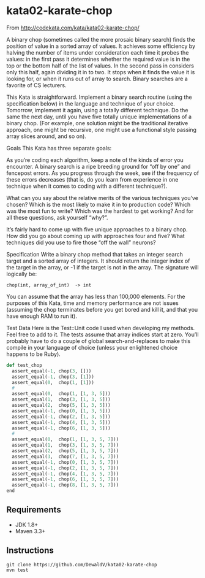 # kata02-karate-chop

From http://codekata.com/kata/kata02-karate-chop/

A binary chop (sometimes called the more prosaic binary search) finds the position of value in a sorted array of values. It achieves some efficiency by halving the number of items under consideration each time it probes the values: in the first pass it determines whether the required value is in the top or the bottom half of the list of values. In the second pass in considers only this half, again dividing it in to two. It stops when it finds the value it is looking for, or when it runs out of array to search. Binary searches are a favorite of CS lecturers.

This Kata is straightforward. Implement a binary search routine (using the specification below) in the language and technique of your choice. Tomorrow, implement it again, using a totally different technique. Do the same the next day, until you have five totally unique implementations of a binary chop. (For example, one solution might be the traditional iterative approach, one might be recursive, one might use a functional style passing array slices around, and so on).

Goals
This Kata has three separate goals:

As you’re coding each algorithm, keep a note of the kinds of error you encounter. A binary search is a ripe breeding ground for “off by one” and fencepost errors. As you progress through the week, see if the frequency of these errors decreases (that is, do you learn from experience in one technique when it comes to coding with a different technique?).

What can you say about the relative merits of the various techniques you’ve chosen? Which is the most likely to make it in to production code? Which was the most fun to write? Which was the hardest to get working? And for all these questions, ask yourself “why?”.

It’s fairly hard to come up with five unique approaches to a binary chop. How did you go about coming up with approaches four and five? What techniques did you use to fire those “off the wall” neurons?

Specification
Write a binary chop method that takes an integer search target and a sorted array of integers. It should return the integer index of the target in the array, or -1 if the target is not in the array. The signature will logically be:

```
chop(int, array_of_int)  -> int
```

You can assume that the array has less than 100,000 elements. For the purposes of this Kata, time and memory performance are not issues (assuming the chop terminates before you get bored and kill it, and that you have enough RAM to run it).

Test Data
Here is the Test::Unit code I used when developing my methods. Feel free to add to it. The tests assume that array indices start at zero. You’ll probably have to do a couple of global search-and-replaces to make this compile in your language of choice (unless your enlightened choice happens to be Ruby).

```python
def test_chop
  assert_equal(-1, chop(3, []))
  assert_equal(-1, chop(3, [1]))
  assert_equal(0,  chop(1, [1]))
  #
  assert_equal(0,  chop(1, [1, 3, 5]))
  assert_equal(1,  chop(3, [1, 3, 5]))
  assert_equal(2,  chop(5, [1, 3, 5]))
  assert_equal(-1, chop(0, [1, 3, 5]))
  assert_equal(-1, chop(2, [1, 3, 5]))
  assert_equal(-1, chop(4, [1, 3, 5]))
  assert_equal(-1, chop(6, [1, 3, 5]))
  #
  assert_equal(0,  chop(1, [1, 3, 5, 7]))
  assert_equal(1,  chop(3, [1, 3, 5, 7]))
  assert_equal(2,  chop(5, [1, 3, 5, 7]))
  assert_equal(3,  chop(7, [1, 3, 5, 7]))
  assert_equal(-1, chop(0, [1, 3, 5, 7]))
  assert_equal(-1, chop(2, [1, 3, 5, 7]))
  assert_equal(-1, chop(4, [1, 3, 5, 7]))
  assert_equal(-1, chop(6, [1, 3, 5, 7]))
  assert_equal(-1, chop(8, [1, 3, 5, 7]))
end
```

## Requirements
* JDK 1.8+
* Maven 3.3+

## Instructions
```
git clone https://github.com/DewaldV/kata02-karate-chop
mvn test
```
